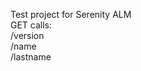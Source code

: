 Test project for Serenity ALM<br>
GET calls:<br>
    /version<br>
    /name<br>
    /lastname<br>

    